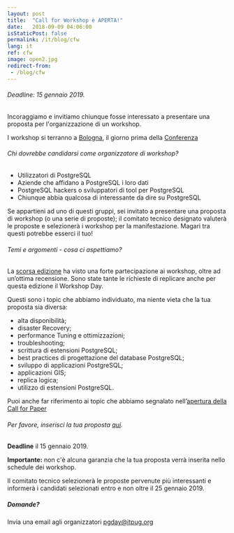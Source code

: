 ```yaml
---
layout: post
title:  "Call for Workshop è APERTA!"
date:   2018-09-09 04:06:00
isStaticPost: false
permalink: /it/blog/cfw
lang: it
ref: cfw
image: open2.jpg
redirect-from:
 - /blog/cfw
---
```


###### Deadline: 15 gennaio 2019.

Incoraggiamo e invitiamo chiunque fosse interessato a presentare una proposta per l'organizzazione di un workshop.

I workshop si terranno a [Bologna](https://2019.pgday.it/en/logistics/), il giorno prima della [Conferenza](https://2019.pgday.it/it/)

###### Chi dovrebbe candidarsi come organizzatore di workshop?

* Utilizzatori di PostgreSQL
* Aziende che affidano a PostgreSQL i loro dati
* PostgreSQL hackers o sviluppatori di tool per PostgreSQL
* Chiunque abbia qualcosa di interessante da dire su PostgreSQL

Se appartieni ad uno di questi gruppi, sei invitato a presentare una proposta di workshop (o una serie di proposte); il comitato tecnico designato valuterà le proposte e selezionerà i workshop per la manifestazione. Magari tra questi potrebbe esserci il tuo!

###### Temi e argomenti - cosa ci aspettiamo?

La [scorsa edizione](https://2018.pgday.it/it/workshop/) ha visto una forte partecipazione ai workshop, oltre ad un’ottima recensione. Sono state tante le richieste di replicare anche per questa edizione il Workshop Day.

Questi sono i topic che abbiamo individuato, ma niente vieta che la tua proposta sia diversa:

* alta disponibilità;
* disaster Recovery;
* performance Tuning e ottimizzazioni;
* troubleshooting;
* scrittura di estensioni PostgreSQL;
* best practices di progettazione del database PostgreSQL;
* sviluppo di applicazioni PostgreSQL;
* applicazioni GIS;
* replica logica;
* utilizzo di estensioni PostgreSQL.

Puoi anche far riferimento ai topic che abbiamo segnalato nell’[apertura della Call for Paper](https://2019.pgday.it/it/blog/cfp)

###### Per favore, inserisci la tua proposta [qui](https://docs.google.com/forms/d/e/1FAIpQLSf4E7nsjgYBjPUSMWNYLihNeXjZaGdkdAgM1ZRWi79S-06YFQ/viewform).

__Deadline__ il 15 gennaio 2019.

__Importante:__ non c'è alcuna garanzia che la tua proposta verrà inserita nello schedule dei workshop.

Il comitato tecnico selezionerà le proposte pervenute più interessanti e informerà i candidati selezionati entro e non oltre il 25 gennaio 2019.

##### Domande?

Invia una email agli organizzatori [pgday@itpug.org](mailto:pgday@itpug.org)
